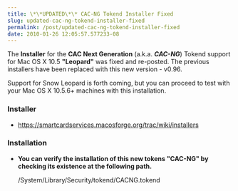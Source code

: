```yaml
---
title: \*\*UPDATED\*\* CAC-NG Tokend Installer Fixed
slug: updated-cac-ng-tokend-installer-fixed
permalink: /post/updated-cac-ng-tokend-installer-fixed
date: 2010-01-26 12:05:57.577233-08
---
```


The **Installer** for the **CAC Next Generation** (a.k.a. ***CAC-NG***) Tokend support for Mac OS X 10.5 **"Leopard"** was fixed and re-posted. The previous installers have been replaced with this new version - v0.96.

Support for Snow Leopard is forth coming, but you can proceed to test with your Mac OS X 10.5.6+ machines with this installation.

<!--more-->

### Installer

* <https://smartcardservices.macosforge.org/trac/wiki/installers>

### Installation

* **You can verify the installation of this new tokens "CAC-NG" by checking its existence at the following path.**

    /System/Library/Security/tokend/CACNG.tokend

